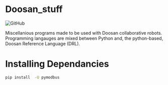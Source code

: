 # Doosan_stuff

![GitHub](https://img.shields.io/github/license/Danevolent/Doosan_stuff?color=blue)

Miscellanious programs made to be used with Doosan collaborative robots.
Programming langauges are mixed between Python and, the python-based, Doosan Reference Language (DRL).

# Installing Dependancies
```bash
pip install  -U pymodbus
```
